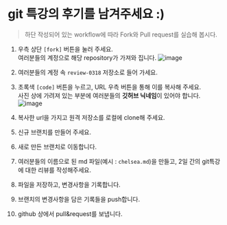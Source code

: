 # git 특강의 후기를 남겨주세요 :)
> 하단 작성되어 있는 workflow에 따라 Fork와 Pull request를 실습해 봅시다.

1. 우측 상단 `[fork]` 버튼을 눌러 주세요.  
여러분들의 계정으로 해당 repository가 가져와 집니다.
  ![image](https://user-images.githubusercontent.com/98133984/158909453-a9657956-ab86-4e95-acb4-30e1e3102242.png)

2. 여러분들의 계정 속 `review-0318` 저장소로 들어 가세요.  

3. 초록색 `[code]` 버튼을 누르고, URL 우측 버튼을 통해 이를 복사해 주세요.  
사진 상에 가려져 있는 부분에 여러분들의 **깃허브 닉네임**이 있어야 합니다.
  ![image](https://user-images.githubusercontent.com/98133984/158909950-575307ad-1322-424b-9725-342ec1ac186a.png)
  
4. 복사한 url을 가지고 원격 저장소를 로컬에 clone해 주세요.

5. 신규 브랜치를 만들어 주세요.

6. 새로 만든 브랜치로 이동합니다.

7. 여러분들의 이름으로 된 md 파일(예시 : `chelsea.md`)을 만들고, 2일 간의 git특강에 대한 리뷰를 작성해주세요.

8. 파일을 저장하고, 변경사항을 기록합니다.

9. 브랜치의 변경사항을 담은 기록들을 push합니다.

10. github 상에서 pull&request를 보냅니다.
